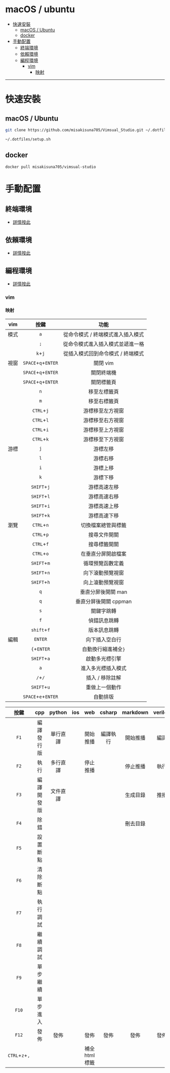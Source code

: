 # macOS / ubuntu

<!-- vim-markdown-toc GFM -->

+ [快速安裝](#快速安裝)
    * [macOS / Ubuntu](#macos--ubuntu)
    * [docker](#docker)
+ [手動配置](#手動配置)
    * [終端環境](#終端環境)
    * [依賴環境](#依賴環境)
    * [編程環境](#編程環境)
        - [vim](#vim)
            + [映射](#映射)

<!-- vim-markdown-toc -->

---

# 快速安裝

## macOS / Ubuntu

```zsh
git clone https://github.com/misakisuna705/Vimsual_Studio.git ~/.dotfiles

~/.dotfiles/setup.sh
```

## docker

```zsh
docker pull misakisuna705/vimsual-studio
```

# 手動配置

## 終端環境

-   [詳情按此](doc/md/terminal.md)

## 依賴環境

-   [詳情按此](doc/md/package.md)

## 編程環境

-   [詳情按此](doc/md/vim.md)

### vim

#### 映射

| vim  |        按鍵         |               功能                |
| :--: | :-----------------: | :-------------------------------: |
| 模式 |         `a`         | 從命令模式 / 終端模式進入插入模式 |
|      |         `;`         | 從命令模式進入插入模式並遞進一格  |
|      |       `k`+`j`       | 從插入模式回到命令模式 / 終端模式 |
| 視窗 | `SPACE`+`q`+`ENTER` |             關閉 vim              |
|      | `SPACE`+`q`+`ENTER` |            關閉終端機             |
|      | `SPACE`+`q`+`ENTER` |            關閉標籤頁             |
|      |         `n`         |           移至左標籤頁            |
|      |         `m`         |           移至右標籤頁            |
|      |     `CTRL`+`j`      |         游標移至左方視窗          |
|      |     `CTRL`+`l`      |         游標移至右方視窗          |
|      |     `CTRL`+`i`      |         游標移至上方視窗          |
|      |     `CTRL`+`k`      |         游標移至下方視窗          |
| 游標 |         `j`         |             游標左移              |
|      |         `l`         |             游標右移              |
|      |         `i`         |             游標上移              |
|      |         `k`         |             游標下移              |
|      |     `SHIFT`+`j`     |           游標高速左移            |
|      |     `SHIFT`+`l`     |           游標高速右移            |
|      |     `SHIFT`+`i`     |           游標高速上移            |
|      |     `SHIFT`+`k`     |           游標高速下移            |
| 瀏覽 |     `CTRL`+`n`      |        切換檔案總管與標籤         |
|      |     `CTRL`+`p`      |           搜尋文件開關            |
|      |     `CTRL`+`f`      |           搜尋標籤開關            |
|      |     `CTRL`+`o`      |        在垂直分屏開啟檔案         |
|      |     `SHIFT`+`m`     |         循環預覽函數定義          |
|      |     `SHIFT`+`n`     |         向下滾動預覽視窗          |
|      |     `SHIFT`+`h`     |         向上滾動預覽視窗          |
|      |         `q`         |        垂直分屏後開關 man         |
|      |         `q`         |       垂直分屏後開關 cppman       |
|      |         `s`         |            關鍵字跳轉             |
|      |         `f`         |           偵錯訊息跳轉            |
|      |     `shift`+`f`     |           版本訊息跳轉            |
| 編輯 |       `ENTER`       |          向下插入空白行           |
|      |     `{`+`ENTER`     |        自動換行縮進補全`}`        |
|      |     `SHIFT`+`a`     |          啟動多光標引擎           |
|      |         `a`         |        進入多光標插入模式         |
|      |       `/`+`/`       |          插入 / 移除註解          |
|      |     `SHIFT`+`u`     |          重做上一個動作           |
|      | `SPACE`+`e`+`ENTER` |             自動排版              |

|      按鍵      |    cpp     |  python  | ios |      web       |  csharp  | markdown | verilog |
| :------------: | :--------: | :------: | :-: | :------------: | :------: | :------: | :-----: |
|      `F1`      | 編譯發行版 | 單行直譯 |     |    開始推播    | 編譯執行 | 開始推播 |  編譯   |
|      `F2`      |    執行    | 多行直譯 |     |    停止推播    |          | 停止推播 |  執行   |
|      `F3`      | 編譯開發版 | 文件直譯 |     |                |          | 生成目錄 |  推播   |
|      `F4`      |    除錯    |          |     |                |          | 刪去目錄 |         |
|      `F5`      |  設置斷點  |          |     |                |          |          |         |
|      `F6`      |  清除斷點  |          |     |                |          |          |         |
|      `F7`      |  執行調試  |          |     |                |          |          |         |
|      `F8`      |  繼續調試  |          |     |                |          |          |         |
|      `F9`      |  單步繼續  |          |     |                |          |          |         |
|     `F10`      |  單步進入  |          |     |                |          |          |         |
|     `F12`      |    發佈    |   發佈   |     |      發佈      |   發佈   |   發佈   |  發佈   |
| `CTRL`+`z`+`,` |            |          |     | 補全 html 標籤 |          |          |         |
